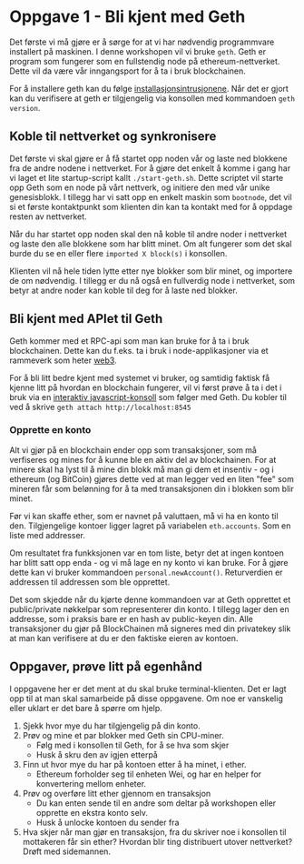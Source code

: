 # Oppgave 1 - Bli kjent med Geth

Det første vi må gjøre er å sørge for at vi har nødvendig programmvare
installert på maskinen. I denne workshopen vil vi bruke `geth`. Geth
er program som fungerer som en fullstendig node på ethereum-nettverket.
Dette vil da være vår inngangsport for å ta i bruk blockchainen. 

For å installere geth kan du følge [installasjonsintrusjonene](https://github.com/ethereum/go-ethereum/wiki/Building-Ethereum). 
Når det er gjort kan du verifisere at geth er tilgjengelig via konsollen
med kommandoen `geth version`.

## Koble til nettverket og synkronisere

Det første vi skal gjøre er å få startet opp noden vår og laste ned blokkene
fra de andre nodene i nettverket. For å gjøre det enkelt å komme i gang
har vi laget et lite startup-script kallt `./start-geth.sh`. Dette scriptet
vil starte opp Geth som en node på vårt nettverk, og initiere den med vår
unike genesisblokk. I tillegg har vi satt opp en enkelt maskin som `bootnode`,
det vil si et første kontaktpunkt som klienten din kan ta kontakt med for å
oppdage resten av nettverket.

Når du har startet opp noden skal den nå koble til andre noder i nettverket og
laste den alle blokkene som har blitt minet. Om alt fungerer som det skal
burde du se en eller flere `imported X block(s)` i konsollen.

Klienten vil nå hele tiden lytte etter nye blokker som blir minet, og
importere de om nødvendig. I tillegg er du nå også en fullverdig node i
nettverket, som betyr at andre noder kan koble til deg for å laste ned blokker.

## Bli kjent med APIet til Geth

Geth kommer med et RPC-api som man kan bruke for å ta i bruk blockchainen.
Dette kan du f.eks. ta i bruk i node-applikasjoner via et rammeverk som
heter [web3](https://github.com/ethereum/wiki/wiki/JavaScript-API).

For å bli litt bedre kjent med systemet vi bruker, og samtidig faktisk få
kjenne litt på hvordan en blockchain fungerer, vil vi først prøve å ta i
det i bruk via en [interaktiv javascript-konsoll](https://github.com/ethereum/go-ethereum/wiki/JavaScript-Console) 
som følger med Geth. Du kobler til ved å skrive
`geth attach http://localhost:8545`

### Opprette en konto

Alt vi gjør på en blockchain ender opp som transaksjoner, som må verfiseres og
mines for å kunne ble en aktiv del av blockchainen. For at minere skal ha lyst
til å mine din blokk må man gi dem et insentiv - og i ethereum (og BitCoin)
gjøres dette ved at man legger ved en liten "fee" som mineren får som
belønning for å ta med transaksjonen din i blokken som blir minet.

Før vi kan skaffe ether, som er navnet på valuttaen, må vi ha en konto
til den. Tilgjengelige kontoer ligger lagret på variabelen `eth.accounts`.
Som en liste med addresser.

Om resultatet fra funkksjonen var en tom liste, betyr det at ingen kontoen
har blitt satt opp enda - og vi må lage en ny konto vi kan bruke. For å gjøre
dette kan vi bruker kommandoen `personal.newAccount()`. Returverdien er
addressen til addressen som ble opprettet.

Det som skjedde når du kjørte denne kommandoen var at Geth opprettet et
public/private nøkkelpar som representerer din konto. I tillegg lager den
en addresse, som i praksis bare er en hash av public-keyen din. Alle
transaksjoner du gjør på BlockChainen må signeres med din privatekey
slik at man kan verifisere at du er den faktiske eieren av kontoen.

## Oppgaver, prøve litt på egenhånd

I oppgavene her er det ment at du skal bruke terminal-klienten. Det er lagt
opp til at man skal samarbeide på disse oppgavene. Om noe er vanskelig eller
uklart er det bare å spørre om hjelp.

1. Sjekk hvor mye du har tilgjengelig på din konto.
2. Prøv og mine et par blokker med Geth sin CPU-miner.
    * Følg med i konsollen til Geth, for å se hva som skjer
    * Husk å skru den av igjen etterpå
3. Finn ut hvor mye du har på kontoen etter å ha minet, i ether.
    * Ethereum forholder seg til enheten Wei, og har en helper for
    konvertering mellom enheter.
4. Prøv og overføre litt ether gjennom en transaksjon
    * Du kan enten sende til en andre som deltar på workshopen eller
    opprette en ekstra konto selv.
    * Husk å unlocke kontoen du sender fra
5. Hva skjer når man gjør en transaksjon, fra du skriver noe i konsollen
    til mottakeren får sin ether? Hvordan blir ting distribuert utover
    nettverket? Drøft med sidemannen.
